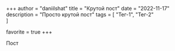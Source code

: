 +++
author = "daniilshat"
title = "Крутой пост"
date = "2022-11-17"
description = "Просто крутой пост"
tags = [
   "Тег-1",
   "Тег-2"	
]

favorite = true
+++

Пост